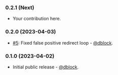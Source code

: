 ### 0.2.1 (Next)

* Your contribution here.

### 0.2.0 (2023-04-03)

* [#5](https://github.com/dblock/ruby-link-checker/pull/5): Fixed false positive redirect loop - [@dblock](https://github.com/dblock).

### 0.1.0 (2023-04-02)

* Initial public release - [@dblock](https://github.com/dblock).

